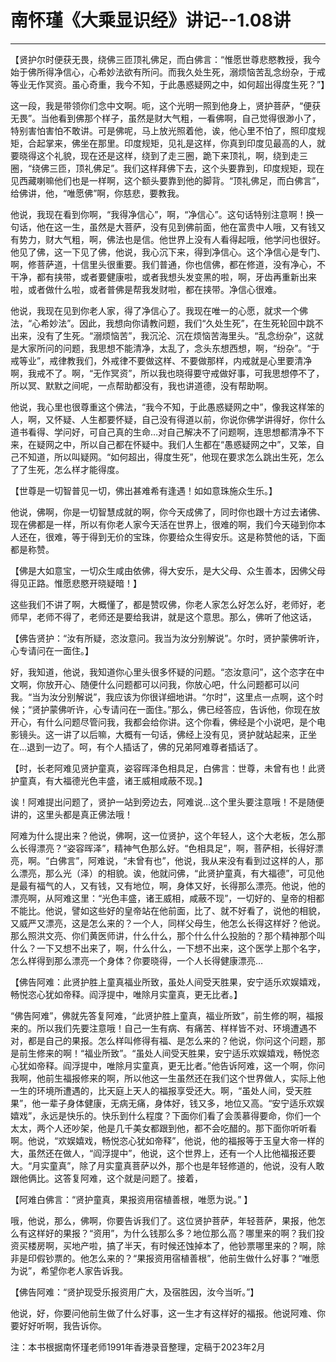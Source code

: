 # 南怀瑾《大乘显识经》讲记--1.08讲

------

【贤护尔时便获无畏，绕佛三匝顶礼佛足，而白佛言：“惟愿世尊悲愍教授，我今始于佛所得净信心，心希妙法欲有所问。而我久处生死，溺烦恼苦乱念纷杂，于戒等业无作冥资。虽心奇重，我今不知，于此愚惑疑网之中，如何超出得度生死？”】

这一段，我是带领你们念中文啊。呃，这个光明一照到他身上，贤护菩萨，“便获无畏”。当他看到佛那个样子，虽然是财大气粗，一看佛啊，自己觉得很渺小了，特别害怕害怕不敢讲。可是佛呢，马上放光照着他，诶，他心里不怕了，照印度规矩，合起掌来，佛坐在那里。印度规矩，见礼是这样，你真到印度见最高的人，就要晓得这个礼貌，现在还是这样，绕到了走三圈，跪下来顶礼，啊，绕到走三圈，“绕佛三匝，顶礼佛足”。我们这样拜佛下去，这个头要靠到，印度规矩，现在见西藏喇嘛他们也是一样啊，这个额头要靠到他的脚背。“顶礼佛足，而白佛言”，给佛讲，他，“唯愿佛”啊，你慈悲，要教我。

他说，我现在看到你啊，“我得净信心”，啊，“净信心”。这句话特别注意啊！换一句话，他在这一生，虽然是大菩萨，没有见到佛前面，他在富贵中人哦，又有钱又有势力，财大气粗，啊，佛法也是信。他世界上没有人看得起哦，他学问也很好。他见了佛，这一下见了佛，他说，我心沉下来，得到净信心。这个净信心是专门、啊，修菩萨道，十信里头很重要。我们普通，你也信佛，都在修道，没有净心，不干净，都有挟带，或者要健康啦，或者我想头发变黑的啦，啊，牙齿再重新出来啦，或者做什么啦，或者普佛是帮我发财啦，都在挟带。净信心很难。

他说，我现在见到你老人家，得了净信心了。我现在唯一的心愿，就求一个佛法，“心希妙法”。因此，我想向你请教问题，我们“久处生死”，在生死轮回中跳不出来，没有了生死。“溺烦恼苦”，我沉沦、沉在烦恼苦海里头。“乱念纷杂”，这就是大家所问的问题，我思想不能清净，太乱了，念头东想西想，啊，“纷杂”。“于戒等业”，戒律教我们，外戒律不要做这样、不要做那样，内戒就是心里要清净啊，我戒不了。啊，“无作冥资”，所以我也晓得要守戒做好事，可我思想停不了，所以冥、默默之间呢，一点帮助都没有，我也讲道德，没有帮助啊。

他说，我心里也很尊重这个佛法，“我今不知，于此愚惑疑网之中”，像我这样笨的人，啊，又怀疑、人生都要怀疑，自己没有得道以前，你说你佛学讲得好，你什么道书看得、学问好，可自己真的生命…对自己解决不了问题啊，连思想都清净不下来，在疑网之中，所以自己都在怀疑中。我们人生都在“愚惑疑网之中”，又笨，自己不知道，所以叫疑网。“如何超出，得度生死”，他现在要求怎么跳出生死，怎么了了生死，怎么样才能得度。

【世尊是一切智普见一切，佛出甚难希有逢遇！如如意珠施众生乐。】

他说，佛啊，你是一切智慧成就的啊，你今天成佛了，同时你也跟十方过去诸佛、现在佛都是一样，所以有你老人家今天活在世界上，很难的啊，我们今天碰到你本人还在，很难，等于得到无价的宝珠，你要给众生得安乐。这是称赞他的话，下面都是称赞。

【佛是大如意宝，一切众生咸由依佛，得大安乐，是大父母、众生善本，因佛父母得见正路。惟愿悲愍开晓疑暗！】

这些我们不讲了啊，大概懂了，都是赞叹佛，你老人家怎么好怎么好，老师好，老师早，老师不得了，老师还是要给我讲，就是这个意思。那么，佛听了他这话，

【佛告贤护：“汝有所疑，恣汝意问。我当为汝分别解说”。尔时，贤护蒙佛听许，心专请问在一面住。】

好，我知道，他说，我知道你心里头很多怀疑的问题。“恣汝意问”，这个恣字在中文啊，你放开心、随便什么问题都可以问我，你放心吧，什么问题都可以问我。“当为汝分别解说”，我应该为你很详细地讲。“尔时”，这里点一点啊，这个时候；“贤护蒙佛听许，心专请问在一面住。”那么，佛已经答应，告诉他，你现在放开心，有什么问题尽管问我，我都会给你讲。这个你看，佛经是个小说吧，是个电影镜头。这一讲了以后嘛，大概有一句话，佛经上没有见，贤护就站起来，正坐在…退到一边了。呵，有个人插话了，佛的兄弟阿难尊者插话了。

【时，长老阿难见贤护童真，姿容晖泽色相具足，白佛言：世尊，未曾有也！此贤护童真，有大福德光色丰盛，诸王威相咸蔽不现。】

诶！阿难提出问题了，贤护一站到旁边去，阿难说…这个里头要注意哦！不是随便讲的，这里头都是真正佛法哦！

阿难为什么提出来？他说，佛啊，这一位贤护，这个年轻人，这个大老板，怎么那么长得漂亮？“姿容晖泽”，精神气色那么好。“色相具足”，啊，菩萨相，长得好漂亮，啊。“白佛言”，阿难说，“未曾有也”，他说，我从来没有看到过这样的人，那么漂亮，那么光（泽）的相貌。诶，他就问佛，“此贤护童真，有大福德”，可见他是最有福气的人，又有钱，又有地位，啊，身体又好，长得那么漂亮。他说，他的漂亮啊，从阿难这里：“光色丰盛，诸王威相，咸蔽不现”，一切好的、皇帝的相都不能比。他说，譬如这些好的皇帝站在他前面，比了、就不好看了，说他的相貌，又威严又漂亮，这是怎么来的？一个人，同样父母生，他怎么长得这样好？他说。那么照洪文亮、你们黄医师讲，什么什么，那个什么什么投胎的？那个精神那个叫什么？一下又想不出来了，啊，什么什么，一下想不出来，这个医学上那个名字，怎么样得到那么漂亮一个身体？你要晓得，一个人长得健康漂亮…

【佛告阿难：此贤护胜上童真福业所致，虽处人间受天胜果，安宁适乐欢娱嬉戏，畅悦恣心犹如帝释。阎浮提中，唯除月实童真，更无比者。】

“佛告阿难”，佛就先答复阿难，“此贤护胜上童真，福业所致”，前生修的啊，福报来的。所以我们先要注意哦！自己一生有病、有痛苦、样样皆不对、环境遭遇不对，都是自己的果报。怎么样叫修得有福、是怎么来的？他说，你问这个问题，那是前生修来的啊！“福业所致”。“虽处人间受天胜果，安宁适乐欢娱嬉戏，畅悦恣心犹如帝释。阎浮提中，唯除月实童真，更无比者。”他告诉阿难，这一个啊，你问我啊，他前生福报修来的啊，所以他这一生虽然还在我们这个世界做人，实际上他一生的环境所遭遇的，比天庭上天人的福报享受还大。啊，“虽处人间，受天胜果”，他一辈子身体健康，无病无痛，身体好，钱又多，地位又高。“安宁适乐欢娱嬉戏”，永远是快乐的。快乐到什么程度？下面你们看了会羡慕得要命，你们一个太太，两个人还吵架，他是几千美女都跟到他，都不会吃醋的。那下面你听听看啊。他说，“欢娱嬉戏，畅悦恣心犹如帝释”，他说，他的福报等于玉皇大帝一样的大，虽然还在做人，“阎浮提中”，他说，这个世界上，还有一个人比他福报还要大。“月实童真”，除了月实童真菩萨以外，那个也是年轻修道的，他说，没有人敢跟他俩比。这答复阿难，这个就是问题了。接着，

【阿难白佛言：“贤护童真，果报资用宿植善根，唯愿为说。” 】

哦，他说，那么，佛啊，你要告诉我们了。这位贤护菩萨，年轻菩萨，果报，他怎么有这样好的果报？“资用”，为什么钱那么多？地位那么高？哪里来的啊？我们投资买楼房啊，买地产啦，搞了半天，有时候还蚀掉本了，他钞票哪里来的？啊，除非是印假钞票的。他怎么来的？“果报资用宿植善根”，他前生做什么好事？“唯愿为说”，希望你老人家告诉我。

【佛告阿难：“贤护现受乐报资用广大，及宿胜因，汝今当听。”】

他说，好，你要问他前生做了什么好事，这一生才有这样好的福报。他说阿难、你要好好听啊，我告诉你。

注：本书根据南怀瑾老师1991年香港录音整理，定稿于2023年2月

